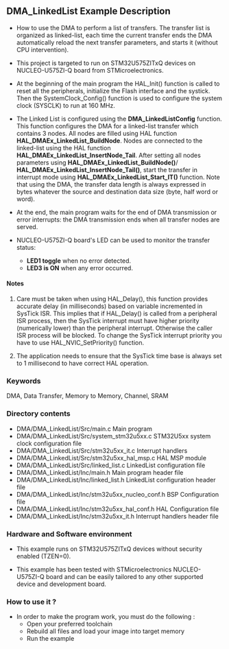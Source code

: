 ## <b>DMA_LinkedList Example Description</b>

-   How to use the DMA to perform a list of transfers. The transfer list is organized as linked-list,
each time the current transfer ends the DMA automatically reload the next transfer parameters, and starts it (without CPU intervention).

-   This project is targeted to run on STM32U575ZITxQ devices on NUCLEO-U575ZI-Q board from STMicroelectronics.

-   At the beginning of the main program the HAL_Init() function is called to reset
all the peripherals, initialize the Flash interface and the systick.
Then the SystemClock_Config() function is used to configure the system clock (SYSCLK) to run at 160 MHz.

-   The Linked List is configured using the **DMA_LinkedListConfig** function.
This function configures the DMA for a linked-list transfer which contains 3 nodes.
All nodes are filled using HAL function **HAL_DMAEx_LinkedList_BuildNode**.
Nodes are connected to the linked-list using the HAL function **HAL_DMAEx_LinkedList_InsertNode_Tail**.
After setting all nodes parameters using **HAL_DMAEx_LinkedList_BuildNode()**/ **HAL_DMAEx_LinkedList_InsertNode_Tail()**,
start the transfer in interrupt mode using **HAL_DMAEx_LinkedList_Start_IT()** function.
Note that using the DMA, the transfer data length is always expressed in bytes whatever
the source and destination data size (byte, half word or word).

-   At the end, the main program waits for the end of DMA transmission or error interrupts: the DMA transmission ends when all transfer nodes are served.

-   NUCLEO-U575ZI-Q board's LED can be used to monitor the transfer status:
    -   **LED1 toggle** when no error detected.
    -   **LED3 is ON** when any error occurred.

#### <b>Notes</b>

 1. Care must be taken when using HAL_Delay(), this function provides accurate delay (in milliseconds)
    based on variable incremented in SysTick ISR. This implies that if HAL_Delay() is called from
    a peripheral ISR process, then the SysTick interrupt must have higher priority (numerically lower)
    than the peripheral interrupt. Otherwise the caller ISR process will be blocked.
    To change the SysTick interrupt priority you have to use HAL_NVIC_SetPriority() function.

 2. The application needs to ensure that the SysTick time base is always set to 1 millisecond
    to have correct HAL operation.

### <b>Keywords</b>

DMA, Data Transfer, Memory to Memory, Channel, SRAM

### <b>Directory contents</b>

-   DMA/DMA_LinkedList/Src/main.c                  Main program
-   DMA/DMA_LinkedList/Src/system_stm32u5xx.c      STM32U5xx system clock configuration file
-   DMA/DMA_LinkedList/Src/stm32u5xx_it.c          Interrupt handlers
-   DMA/DMA_LinkedList/Src/stm32u5xx_hal_msp.c     HAL MSP module
-   DMA/DMA_LinkedList/Src/linked_list.c           LinkedList configuration file
-   DMA/DMA_LinkedList/Inc/main.h                  Main program header file
-   DMA/DMA_LinkedList/Inc/linked_list.h           LinkedList configuration header file
-   DMA/DMA_LinkedList/Inc/stm32u5xx_nucleo_conf.h BSP Configuration file
-   DMA/DMA_LinkedList/Inc/stm32u5xx_hal_conf.h    HAL Configuration file
-   DMA/DMA_LinkedList/Inc/stm32u5xx_it.h          Interrupt handlers header file

### <b>Hardware and Software environment</b>

-   This example runs on STM32U575ZITxQ devices without security enabled (TZEN=0).

-   This example has been tested with STMicroelectronics NUCLEO-U575ZI-Q
    board and can be easily tailored to any other supported device
    and development board.

### <b>How to use it ?</b>

-   In order to make the program work, you must do the following :
    -   Open your preferred toolchain
    -   Rebuild all files and load your image into target memory
    -   Run the example


